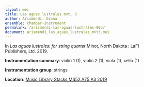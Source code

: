 ```yaml
---
layout: mei
title: Las aguas lustrales mvt. 3
author: Arismendi, Diana 
ensemble: chamber-instrument
permalink: /arismendi-las-aguas-lustrales-003/
document: arismendi_las_aguas_lustrales_mvt3.mei
---
```


In *Las aguas lustrales: for string quartet* Minot, North Dakota : LaFi Publishers, Ltd. 2019.  

**Instrumentation summary**: violin 1 (1), violin 2 (1), viola (1), cello (1)

**Instrumentation group**: strings 

**Location**: <a href="https://tufts.primo.exlibrisgroup.com/permalink/01TUN_INST/1kc9gia/alma991018415145003851" target="_blank">Music Library Stacks M452.A75 A3 2019</a>